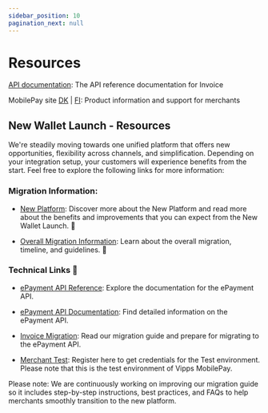 ```yaml
---
sidebar_position: 10
pagination_next: null
---
```


# Resources

[API documentation](/api/invoice): The API reference documentation for Invoice

MobilePay site [DK](https://www.mobilepay.dk/erhverv/abonnementer-og-fakturering/mobilepay-invoice) | [FI](https://mobilepay.fi/yrityksille/toistuvat-maksut-ja-laskutus/mobilepay-invoice): Product information and support for merchants

## New Wallet Launch - Resources  

We're steadily moving towards one unified platform that offers new opportunities, flexibility across channels, and simplification. Depending on your integration setup, your customers will experience benefits from the start. 
Feel free to explore the following links for more information: 


### Migration Information:

- [New Platform](https://www.mobilepaygroup.com/partner/new-platform): Discover more about the New Platform and read more about the benefits and improvements that you can expect from the New Wallet Launch. :rocket:

- [Overall Migration Information](https://developer.vippsmobilepay.com/docs/mp-migration-guide/): Learn about the overall migration, timeline, and guidelines.  :calendar:  

### Technical Links :link:

- [ePayment API Reference](https://developer.vippsmobilepay.com/api/recurring/): Explore the documentation for the ePayment API.   

- [ePayment API Documentation](https://developer.vippsmobilepay.com/docs/APIs/epayment/): Find detailed information on the ePayment API.   

- [Invoice Migration](http://https://developer.vippsmobilepay.com/docs/mp-migration-guide/invoice/): Read our migration guide and prepare for migrating to the ePayment API.  

- [Merchant Test](https://www.mobilepaygroup.com/partner/merchant-test): Register here to get credentials for the Test environment. Please note that this is the test environment of Vipps MobilePay.


Please note: We are continuously working on improving our migration guide so it includes  step-by-step instructions, best practices, and FAQs to help merchants smoothly transition to the new platform.  

